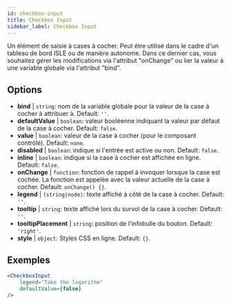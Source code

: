 ```yaml
---
id: checkbox-input
title: Checkbox Input
sidebar_label: Checkbox Input
---
```


Un élément de saisie à cases à cocher. Peut être utilisé dans le cadre d'un tableau de bord ISLE ou de manière autonome. Dans ce dernier cas, vous souhaitez gérer les modifications via l'attribut "onChange" ou lier la valeur à une variable globale via l'attribut "bind".

## Options

* __bind__ | `string`: nom de la variable globale pour la valeur de la case à cocher à attribuer à. Default: `''`.
* __defaultValue__ | `boolean`: valeur booléenne indiquant la valeur par défaut de la case à cocher. Default: `false`.
* __value__ | `boolean`: valeur de la case à cocher (pour le composant contrôlé). Default: `none`.
* __disabled__ | `boolean`: indique si l'entrée est active ou non. Default: `false`.
* __inline__ | `boolean`: indique si la case à cocher est affichée en ligne. Default: `false`.
* __onChange__ | `function`: fonction de rappel à invoquer lorsque la case est cochée. La fonction est appelée avec la valeur actuelle de la case à cocher. Default: `onChange() {}`.
* __legend__ | `(string|node)`: texte affiché à côté de la case à cocher. Default: `''`.
* __tooltip__ | `string`: texte affiché lors du survol de la case à cocher. Default: `''`.
* __tooltipPlacement__ | `string`: position de l'infobulle du bouton. Default: `'right'`.
* __style__ | `object`: Styles CSS en ligne. Default: `{}`.


## Exemples

```jsx live
<CheckboxInput
    legend="Take the logarithm"
    defaultValue={false}
/>
```

